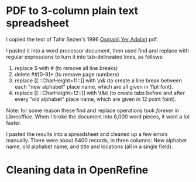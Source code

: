 # PDF to 3-column plain text spreadsheet

I copied the text of Tahir Sezen's 1996 [Osmanli Yer Adalari](http://www.os-ar.com/osmanli_yer_isimleri.pdf) pdf.

I pasted it into a word processor document, then used find and replace with regular expressions to turn it into tab-delineated lines, as follows:
1. replace $ with # (to remove all line breaks)
2. delete ##[0-9]* (to remove page numbers)
3. replace [[:::CharHeight=11::]] with \n& (to create a line break between each "new alphabet" place name, which are all given in 11pt font).
4. replace [[:::CharHeight=12::]] with \t&\t (to create tabs before and after every "old alphabet" place name, which are given in 12 point foint).

Note: for some reason these find and replace operations took _forever_ in Libreoffice. When I broke the document into 8,000 word pieces, it went a lot faster.

I pasted the results into a spreadsheet and cleaned up a few errors manually. There were about 6400 records, in three columns: New alphabet name, old alphabet name, and title and locations (all in a single field).

# Cleaning data in OpenRefine

